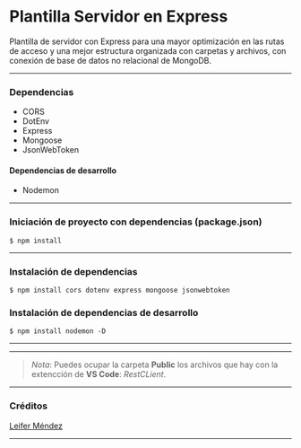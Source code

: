 
# Plantilla Servidor en Express


Plantilla de servidor con Express para una mayor optimización en las rutas de acceso y una mejor estructura organizada con carpetas y archivos, con conexión de base de datos no relacional de MongoDB.
                    



---
### Dependencias 
- CORS
- DotEnv
- Express
- Mongoose
- JsonWebToken

#### Dependencias de desarrollo

- Nodemon

---
### Iniciación de proyecto con dependencias (package.json)

`$ npm install`

---
### Instalación de dependencias

`$ npm install cors dotenv express mongoose jsonwebtoken`

### Instalación de dependencias de desarrollo

`$ npm install nodemon -D`

---

---
> *Nota*: Puedes ocupar la carpeta **Public** los archivos que hay con la extencción de **VS Code**: *RestCLient*.





---

### Créditos
 [Leifer Méndez ](https://leifermendez.github.io/#/ "Leifer Méndez")

---
